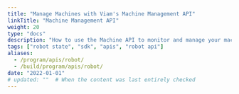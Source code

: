 ```yaml
---
title: "Manage Machines with Viam's Machine Management API"
linkTitle: "Machine Management API"
weight: 20
type: "docs"
description: "How to use the Machine API to monitor and manage your machines."
tags: ["robot state", "sdk", "apis", "robot api"]
aliases:
  - /program/apis/robot/
  - /build/program/apis/robot/
date: "2022-01-01"
# updated: ""  # When the content was last entirely checked
---
```

